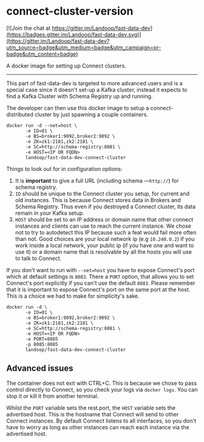 # connect-cluster-version #

[![Join the chat at https://gitter.im/Landoop/fast-data-dev](https://badges.gitter.im/Landoop/fast-data-dev.svg)](https://gitter.im/Landoop/fast-data-dev?utm_source=badge&utm_medium=badge&utm_campaign=pr-badge&utm_content=badge)

A docker image for setting up Connect clusters.

---

This part of fast-data-dev is targeted to more advanced users and is a special
case since it doesn't set-up a Kafka cluster, instead it expects to find a Kafka
Cluster with Schema Registry up and running.

The developer can then use this docker image to setup a connect-distributed
cluster by just spawning a couple containers.

    docker run -d --net=host \
           -e ID=01 \
           -e BS=broker1:9092,broker2:9092 \
           -e ZK=zk1:2181,zk2:2181 \
           -e SC=http://schema-registry:8081 \
           -e HOST=<IP OR FQDN>
           landoop/fast-data-dev-connect-cluster

Things to look out for in configuration options:

1. It is **important** to give a full URL (including schema —`http://`) for schema
registry.
2. `ID` should be unique to the Connect cluster you setup, for current and old
instances. This is because Connect stores data in Brokers and Schema Registry.
Thus even if you destroyed a Connect cluster, its data remain in your Kafka
setup.
3. `HOST` should be set to an IP address or domain name that other connect
   instances and clients can use to reach the current instance. We chose not
   to try to autodetect this IP because such a feat would fail more often than
   not. Good choices are your local network ip (e.g `10.240.0.2`) if you work
   inside a local network, your public ip (if you have one and want to use it)
   or a domain name that is resolvable by all the hosts you will use to talk
   to Connect.

If you don't want to run with `--net=host` you have to expose Connect's port
which at default settings is `8083`.
There a `PORT` option, that allows you to set Connect's port explicitly
if you can't use the default `8083`. Please remember that it is important to
expose Connect's port on the same port at the host. This is a choice we had to
make for simplicity's sake.

    docker run -d \
           -e ID=01 \
           -e BS=broker1:9092,broker2:9092 \
           -e ZK=zk1:2181,zk2:2181 \
           -e SC=http://schema-registry:8081 \
           -e HOST=<IP OR FQDN>
           -e PORT=8085
           -p 8085:8085
           landoop/fast-data-dev-connect-cluster

## Advanced issues

The container does not exit with CTRL+C. This is because we chose to pass
control directly to Connect, so you check your logs via `docker logs`.
You can stop it or kill it from another terminal.

Whilst the `PORT` variable sets the rest.port, the `HOST` variable sets the
advertised host. This is the hostname that Connect will send to other Connect
instances. By default Connect listens to all interfaces, so you don't have
to worry as long as other instances can reach each instance via the advertised
host.
